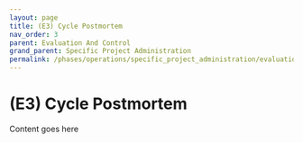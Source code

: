 ```yaml
---
layout: page
title: (E3) Cycle Postmortem
nav_order: 3
parent: Evaluation And Control
grand_parent: Specific Project Administration
permalink: /phases/operations/specific_project_administration/evaluation_and_control/e3/
---
```


# (E3) Cycle Postmortem
Content goes here